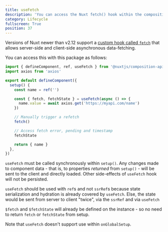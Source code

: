 ```yaml
---
title: useFetch
description: 'You can access the Nuxt fetch() hook within the composition API.'
category: Lifecycle
fullscreen: True
position: 37
---
```


Versions of Nuxt newer than v2.12 support a [custom hook called `fetch`](https://nuxtjs.org/api/pages-fetch/) that allows server-side and client-side asynchronous data-fetching.

You can access this with this package as follows:

```ts
import { defineComponent, ref, useFetch } from '@nuxtjs/composition-api'
import axios from 'axios'

export default defineComponent({
  setup() {
    const name = ref('')

    const { fetch, fetchState } = useFetch(async () => {
      name.value = await axios.get('https://myapi.com/name')
    })

    // Manually trigger a refetch
    fetch()

    // Access fetch error, pending and timestamp
    fetchState

    return { name }
  },
})
```

<d-alert>

`useFetch` must be called synchronously within `setup()`. Any changes made to component data - that is, to properties _returned_ from `setup()` - will be sent to the client and directly loaded. Other side-effects of `useFetch` hook will not be persisted.

</d-alert>

<d-alert type="warning">

`useFetch` should be used with `ref`s and not `ssrRef`s because state serialization and hydration is already covered by `useFetch`. Else, the state would be sent from server to client "twice", via the `ssrRef` and via `useFetch`

</d-alert>

<d-alert type="info">

`$fetch` and `$fetchState` will already be defined on the instance - so no need to return `fetch` or `fetchState` from setup.

</d-alert>

<d-alert type="info">

Note that `useFetch` doesn't support use within `onGlobalSetup`.

</d-alert>
